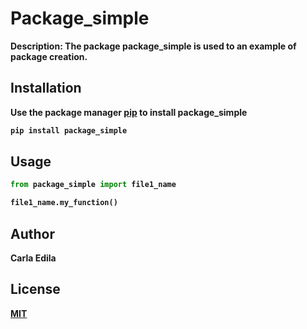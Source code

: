 # Package_simple

<b/>Description: The package package_simple is used to an example of package creation.<b/>

## Installation

Use the package manager [pip](https://pip.pypa.io/en/stable/) to install package_simple

```bash
pip install package_simple
```

## Usage

```python
from package_simple import file1_name

file1_name.my_function()
```

## Author
Carla Edila

## License
[MIT](https://choosealicense.com/licenses/mit/)